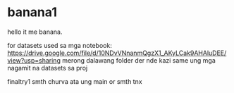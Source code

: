 # banana1
hello it me
banana.

for datasets used sa mga notebook:
https://drive.google.com/file/d/10NDvVNnanmQgzX1_AKyLCak9AHAluDEE/view?usp=sharing
merong dalawang folder der nde kazi same ung mga nagamit na datasets sa proj

finaltry1 smth churva ata ung main or smth
tnx
